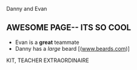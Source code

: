 Danny and Evan

## AWESOME PAGE-- ITS SO COOL
* Evan is a **great** teammate
* Danny has a *large* beard
[(www.beards.com)]

KIT, TEACHER EXTRAORDINAIRE

